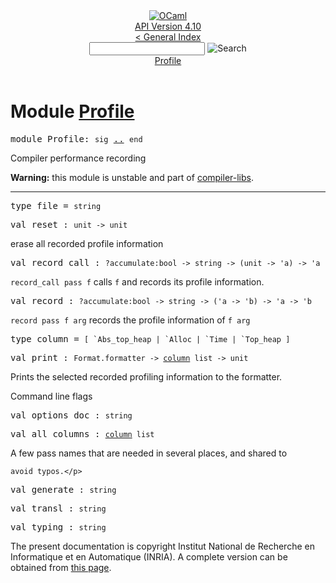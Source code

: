 <!-- ((! set title API !)) ((! set documentation !)) ((! set api !)) ((! set nobreadcrumb !)) -->
<div class="api"><header><nav class="toc brand"><a class="brand" href="https://ocaml.org/"><img src="colour-logo-gray.svg" class="svg" alt="OCaml"></a></nav><nav class="toc"><div class="toc_version"><a href="/docs" id="version-select">API Version 4.10</a></div><a href="index.html">&lt; General Index</a><div class="api_search"><input type="text" name="apisearch" id="api_search" oninput="mySearch(false);" onkeypress="this.oninput();" onclick="this.oninput();" onpaste="this.oninput();">
<img src="search_icon.svg" alt="Search" class="svg" onclick="mySearch(false)"></div>
<div id="search_results"></div><div class="toc_title"><a href="#top">Profile</a></div><ul></ul></nav></header>

<h1>Module <a href="type_Profile.html">Profile</a></h1>

<pre><span id="MODULEProfile"><span class="keyword">module</span> Profile</span>: <code class="code"><span class="keyword">sig</span></code> <a href="Profile.html">..</a> <code class="code"><span class="keyword">end</span></code></pre><div class="info module top">
<div class="info-desc">
<p>Compiler performance recording</p>

<p><b>Warning:</b> this module is unstable and part of
  <a href="Compiler_libs.html">compiler-libs</a>.</p>
</div>
</div>
<hr width="100%">

<pre><span id="TYPEfile"><span class="keyword">type</span> <code class="type"></code>file</span> = <code class="type">string</code> </pre>


<pre><span id="VALreset"><span class="keyword">val</span> reset</span> : <code class="type">unit -&gt; unit</code></pre><div class="info ">
<div class="info-desc">
<p>erase all recorded profile information</p>
</div>
</div>

<pre><span id="VALrecord_call"><span class="keyword">val</span> record_call</span> : <code class="type">?accumulate:bool -&gt; string -&gt; (unit -&gt; 'a) -&gt; 'a</code></pre><div class="info ">
<div class="info-desc">
<p><code class="code">record_call&nbsp;pass&nbsp;f</code> calls <code class="code">f</code> and records its profile information.</p>
</div>
</div>

<pre><span id="VALrecord"><span class="keyword">val</span> record</span> : <code class="type">?accumulate:bool -&gt; string -&gt; ('a -&gt; 'b) -&gt; 'a -&gt; 'b</code></pre><div class="info ">
<div class="info-desc">
<p><code class="code">record&nbsp;pass&nbsp;f&nbsp;arg</code> records the profile information of <code class="code">f&nbsp;arg</code></p>
</div>
</div>

<pre><span id="TYPEcolumn"><span class="keyword">type</span> <code class="type"></code>column</span> = <code class="type">[ `Abs_top_heap | `Alloc | `Time | `Top_heap ]</code> </pre>


<pre><span id="VALprint"><span class="keyword">val</span> print</span> : <code class="type">Format.formatter -&gt; <a href="Profile.html#TYPEcolumn">column</a> list -&gt; unit</code></pre><div class="info ">
<div class="info-desc">
<p>Prints the selected recorded profiling information to the formatter.</p>
</div>
</div>
<p>Command line flags</p>

<pre><span id="VALoptions_doc"><span class="keyword">val</span> options_doc</span> : <code class="type">string</code></pre>
<pre><span id="VALall_columns"><span class="keyword">val</span> all_columns</span> : <code class="type"><a href="Profile.html#TYPEcolumn">column</a> list</code></pre><p>A few pass names that are needed in several places, and shared to
    avoid typos.</p>

<pre><span id="VALgenerate"><span class="keyword">val</span> generate</span> : <code class="type">string</code></pre>
<pre><span id="VALtransl"><span class="keyword">val</span> transl</span> : <code class="type">string</code></pre>
<pre><span id="VALtyping"><span class="keyword">val</span> typing</span> : <code class="type">string</code></pre>
<div class="copyright">The present documentation is copyright Institut National de Recherche en Informatique et en Automatique (INRIA). A complete version can be obtained from <a href="http://caml.inria.fr/pub/docs/manual-ocaml/">this page</a>.</div></div>